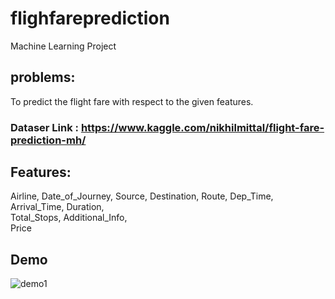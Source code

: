 # flighfareprediction
Machine Learning Project
## problems: 
To predict the flight fare with respect to the given features.

### Dataser Link : https://www.kaggle.com/nikhilmittal/flight-fare-prediction-mh/

## Features:
Airline, 
Date_of_Journey, 
Source, 
Destination, 
Route, 
Dep_Time, 
Arrival_Time, 
Duration,  
Total_Stops, 
Additional_Info,  
Price

## Demo

![demo1](https://user-images.githubusercontent.com/64775171/155512064-3992a456-0791-405a-b02b-e4de1db2d055.png)



